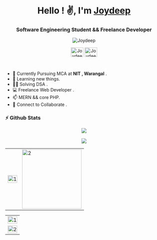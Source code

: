 
<h1 align="center">Hello ! ✌️, I'm <a href="https://www.linkedin.com/in/joydeep-dey-52234a1aa/">Joydeep</a></h1>
<h3 align="center">Software Engineering Student && Freelance Developer</h3>
<p align="center"> <img src="https://komarev.com/ghpvc/?username=joy-10&label=Profile%20views&color=0e75b6&style=flat" alt="Joydeep" /> </p>

<p align="center">
<a href="https://www.hackerrank.com/joydeepdey" target="blank"><img align="center" src="https://raw.githubusercontent.com/rahuldkjain/github-profile-readme-generator/master/src/images/icons/Social/hackerrank.svg" alt="Joydeep" height="30" width="40" /></a>
<a href="https://www.leetcode.com/jdmc20112/" target="blank"><img align="center" src="https://raw.githubusercontent.com/rahuldkjain/github-profile-readme-generator/master/src/images/icons/Social/leet-code.svg" alt="Joydeep" height="30" width="40" /></a>
</p>
<br/>

- 🌱 Currently Pursuing MCA at <b>NIT , Warangal</b> .<br>
- 📖 Learning new things.<br>
- 👨‍💻 Solving DSA .<br>
- 💻 Freelance Web Developer .<br>
- 📫 MERN && core PHP.<br>
- 💬 Connect to Collaborate .<br>
                                                                                        
                                                                                                                                                                                                                                                                                                                                                          
### ⚡ Github Stats
 <p align="center">
<img src="https://github-profile-trophy.vercel.app/?username=joy-10&theme=darkhub">
<br><br>
<img src="https://github-readme-streak-stats.herokuapp.com/?user=joy-10&theme=merko">
</p>
<table>
  <tr>
    <td><img src="https://github-readme-stats.vercel.app/api?username=joy-10&theme=radical&show_icons=true&include_all_commits=true&count_private=true"  display=block width=100% height=auto alt="1"></td>
    <td><img src="https://github-readme-stats.vercel.app/api/top-langs/?username=joy-10&theme=radical&layout=compact&hide=Jupyter%20Notebook&langs_count=8"  display=block height=190 align="center" alt="2"></td>
   </tr>
</table>

<table>
  <tr>
    <td><img src="https://github-profile-summary-cards.vercel.app/api/cards/profile-details?username=joy-10&theme=solarized_dark"  display=block width=100% height=auto alt="1"></td>
   </tr>
   <tr>
      <td><img src="https://activity-graph.herokuapp.com/graph?username=joy-10&bg_color=073642&color=859900&line=006400&point=35aea1&area=true" display=block width=100% height=auto alt="2"></td>
  </td>
  </tr>
</table>
